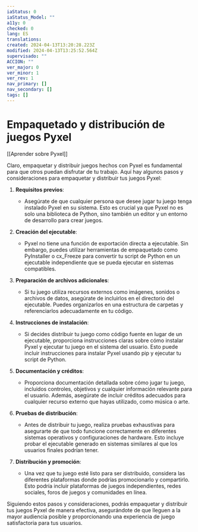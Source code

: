 ```yaml
---
iaStatus: 0
iaStatus_Model: ""
a11y: 0
checked: 0
lang: ES
translations: 
created: 2024-04-13T13:20:28.223Z
modified: 2024-04-13T13:25:52.564Z
supervisado: ""
ACCION: ""
ver_major: 0
ver_minor: 1
ver_rev: 1
nav_primary: []
nav_secondary: []
tags: []
---
```

# Empaquetado y distribución de juegos Pyxel

[[Aprender sobre Pyxel]]

Claro, empaquetar y distribuir juegos hechos con Pyxel es fundamental para que otros puedan disfrutar de tu trabajo. Aquí hay algunos pasos y consideraciones para empaquetar y distribuir tus juegos Pyxel:

1. **Requisitos previos**:
   - Asegúrate de que cualquier persona que desee jugar tu juego tenga instalado Pyxel en su sistema. Esto es crucial ya que Pyxel no es solo una biblioteca de Python, sino también un editor y un entorno de desarrollo para crear juegos.

2. **Creación del ejecutable**:
   - Pyxel no tiene una función de exportación directa a ejecutable. Sin embargo, puedes utilizar herramientas de empaquetado como PyInstaller o cx_Freeze para convertir tu script de Python en un ejecutable independiente que se pueda ejecutar en sistemas compatibles.

3. **Preparación de archivos adicionales**:
   - Si tu juego utiliza recursos externos como imágenes, sonidos o archivos de datos, asegúrate de incluirlos en el directorio del ejecutable. Puedes organizarlos en una estructura de carpetas y referenciarlos adecuadamente en tu código.

4. **Instrucciones de instalación**:
   - Si decides distribuir tu juego como código fuente en lugar de un ejecutable, proporciona instrucciones claras sobre cómo instalar Pyxel y ejecutar tu juego en el sistema del usuario. Esto puede incluir instrucciones para instalar Pyxel usando pip y ejecutar tu script de Python.

5. **Documentación y créditos**:
   - Proporciona documentación detallada sobre cómo jugar tu juego, incluidos controles, objetivos y cualquier información relevante para el usuario. Además, asegúrate de incluir créditos adecuados para cualquier recurso externo que hayas utilizado, como música o arte.

6. **Pruebas de distribución**:
   - Antes de distribuir tu juego, realiza pruebas exhaustivas para asegurarte de que todo funcione correctamente en diferentes sistemas operativos y configuraciones de hardware. Esto incluye probar el ejecutable generado en sistemas similares al que los usuarios finales podrían tener.

7. **Distribución y promoción**:
   - Una vez que tu juego esté listo para ser distribuido, considera las diferentes plataformas donde podrías promocionarlo y compartirlo. Esto podría incluir plataformas de juegos independientes, redes sociales, foros de juegos y comunidades en línea.

Siguiendo estos pasos y consideraciones, podrás empaquetar y distribuir tus juegos Pyxel de manera efectiva, asegurándote de que lleguen a la mayor audiencia posible y proporcionando una experiencia de juego satisfactoria para tus usuarios.